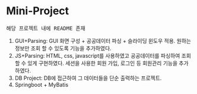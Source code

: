 # Mini-Project
<pre>해당 프로젝트 내에 README 존재</pre>
1. GUI+Parsing: GUI 화면 구성 + 공공데이터 파싱 + 슬라이딩 윈도우 적용. 원하는 정보만 조회 할 수 있도록 기능을 추가하였다.
2. JS+Parsing: HTML, css, javascript를 사용하였고 공공데이터를 파싱하여 조회 할 수 있게 구현하였다. 세션을 사용한 회원 가입, 로그인 등 회원관리 기능을 추가하였다.
3. DB Project: DB에 접근하여 그 데이터들을 단순 출력하는 프로젝트.
4. Springboot + MyBatis
